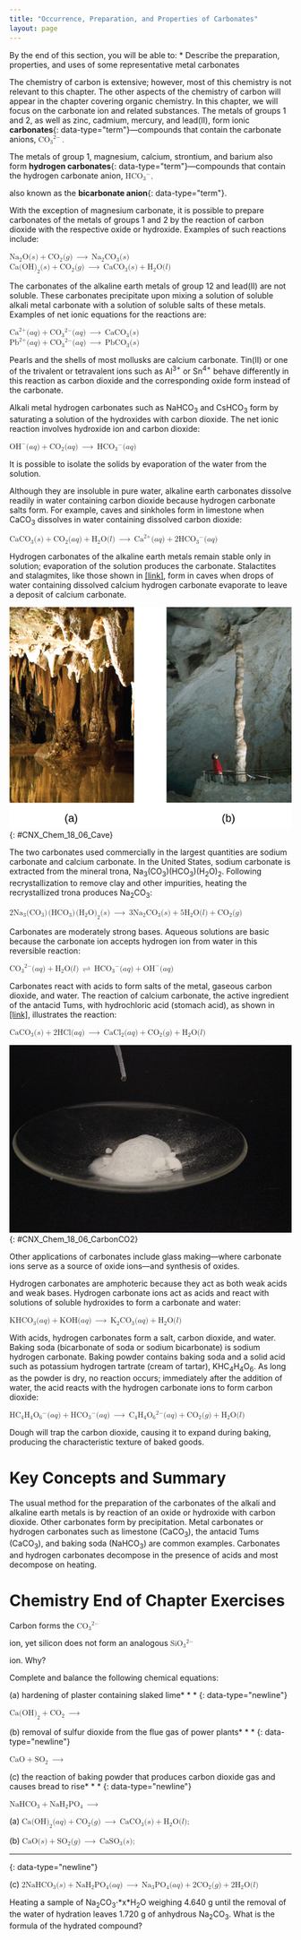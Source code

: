 ```yaml
---
title: "Occurrence, Preparation, and Properties of Carbonates"
layout: page
---
```



<div data-type="abstract" markdown="1">
By the end of this section, you will be able to:
* Describe the preparation, properties, and uses of some representative metal carbonates

</div>

The chemistry of carbon is extensive; however, most of this chemistry is not relevant to this chapter. The other aspects of the chemistry of carbon will appear in the chapter covering organic chemistry. In this chapter, we will focus on the carbonate ion and related substances. The metals of groups 1 and 2, as well as zinc, cadmium, mercury, and lead(II), form ionic **carbonates**{: data-type="term"}—compounds that contain the carbonate anions, <math xmlns="http://www.w3.org/1998/Math/MathML"><mrow><msub><mrow><mtext>CO</mtext></mrow><mn>3</mn></msub><msup><mrow /><mrow><mn>2−</mn></mrow></msup><mo>.</mo></mrow></math>

 The metals of group 1, magnesium, calcium, strontium, and barium also form **hydrogen carbonates**{: data-type="term"}—compounds that contain the hydrogen carbonate anion, <math xmlns="http://www.w3.org/1998/Math/MathML"><mrow><msub><mrow><mtext>HCO</mtext></mrow><mn>3</mn></msub><msup><mrow /><mtext>−</mtext></msup><mtext>,</mtext></mrow></math>

 also known as the **bicarbonate anion**{: data-type="term"}.

With the exception of magnesium carbonate, it is possible to prepare carbonates of the metals of groups 1 and 2 by the reaction of carbon dioxide with the respective oxide or hydroxide. Examples of such reactions include:

<div data-type="equation">
<math xmlns="http://www.w3.org/1998/Math/MathML"><mrow><msub><mrow><mtext>Na</mtext></mrow><mn>2</mn></msub><mtext>O</mtext><mo stretchy="false">(</mo><mi>s</mi><mo stretchy="false">)</mo><mo>+</mo><msub><mrow><mtext>CO</mtext></mrow><mn>2</mn></msub><mo stretchy="false">(</mo><mi>g</mi><mo stretchy="false">)</mo><mspace width="0.2em" /><mo stretchy="false">⟶</mo><mspace width="0.2em" /><msub><mrow><mtext>Na</mtext></mrow><mn>2</mn></msub><msub><mrow><mtext>CO</mtext></mrow><mn>3</mn></msub><mo stretchy="false">(</mo><mi>s</mi><mo stretchy="false">)</mo></mrow></math>
</div>

<div data-type="equation">
<math xmlns="http://www.w3.org/1998/Math/MathML"><mrow><mtext>Ca</mtext><msub><mrow><mo stretchy="false">(</mo><mtext>OH</mtext><mo stretchy="false">)</mo></mrow><mn>2</mn></msub><mo stretchy="false">(</mo><mi>s</mi><mo stretchy="false">)</mo><mo>+</mo><msub><mrow><mtext>CO</mtext></mrow><mn>2</mn></msub><mo stretchy="false">(</mo><mi>g</mi><mo stretchy="false">)</mo><mspace width="0.2em" /><mo stretchy="false">⟶</mo><mspace width="0.2em" /><msub><mrow><mtext>CaCO</mtext></mrow><mn>3</mn></msub><mo stretchy="false">(</mo><mi>s</mi><mo stretchy="false">)</mo><mo>+</mo><msub><mtext>H</mtext><mn>2</mn></msub><mtext>O</mtext><mo stretchy="false">(</mo><mi>l</mi><mo stretchy="false">)</mo></mrow></math>
</div>

The carbonates of the alkaline earth metals of group 12 and lead(II) are not soluble. These carbonates precipitate upon mixing a solution of soluble alkali metal carbonate with a solution of soluble salts of these metals. Examples of net ionic equations for the reactions are:

<div data-type="equation">
<math xmlns="http://www.w3.org/1998/Math/MathML"><mrow><msup><mrow><mtext>Ca</mtext></mrow><mrow><mn>2+</mn></mrow></msup><mo stretchy="false">(</mo><mi>a</mi><mi>q</mi><mo stretchy="false">)</mo><mo>+</mo><msub><mrow><mtext>CO</mtext></mrow><mn>3</mn></msub><msup><mrow /><mrow><mn>2−</mn></mrow></msup><mo stretchy="false">(</mo><mi>a</mi><mi>q</mi><mo stretchy="false">)</mo><mspace width="0.2em" /><mo stretchy="false">⟶</mo><mspace width="0.2em" /><msub><mrow><mtext>CaCO</mtext></mrow><mn>3</mn></msub><mo stretchy="false">(</mo><mi>s</mi><mo stretchy="false">)</mo></mrow></math>
</div>

<div data-type="equation">
<math xmlns="http://www.w3.org/1998/Math/MathML"><mrow><msup><mrow><mtext>Pb</mtext></mrow><mrow><mn>2+</mn></mrow></msup><mo stretchy="false">(</mo><mi>a</mi><mi>q</mi><mo stretchy="false">)</mo><mo>+</mo><msub><mrow><mtext>CO</mtext></mrow><mn>3</mn></msub><msup><mrow /><mrow><mn>2−</mn></mrow></msup><mo stretchy="false">(</mo><mi>a</mi><mi>q</mi><mo stretchy="false">)</mo><mspace width="0.2em" /><mo stretchy="false">⟶</mo><mspace width="0.2em" /><msub><mrow><mtext>PbCO</mtext></mrow><mn>3</mn></msub><mo stretchy="false">(</mo><mi>s</mi><mo stretchy="false">)</mo></mrow></math>
</div>

Pearls and the shells of most mollusks are calcium carbonate. Tin(II) or one of the trivalent or tetravalent ions such as Al<sup>3+</sup> or Sn<sup>4+</sup> behave differently in this reaction as carbon dioxide and the corresponding oxide form instead of the carbonate.

Alkali metal hydrogen carbonates such as NaHCO<sub>3</sub> and CsHCO<sub>3</sub> form by saturating a solution of the hydroxides with carbon dioxide. The net ionic reaction involves hydroxide ion and carbon dioxide:

<div data-type="equation">
<math xmlns="http://www.w3.org/1998/Math/MathML"><mrow><msup><mrow><mtext>OH</mtext></mrow><mtext>−</mtext></msup><mo stretchy="false">(</mo><mi>a</mi><mi>q</mi><mo stretchy="false">)</mo><mo>+</mo><msub><mrow><mtext>CO</mtext></mrow><mn>2</mn></msub><mo stretchy="false">(</mo><mi>a</mi><mi>q</mi><mo stretchy="false">)</mo><mspace width="0.2em" /><mo stretchy="false">⟶</mo><mspace width="0.2em" /><msub><mrow><mtext>HCO</mtext></mrow><mn>3</mn></msub><msup><mrow /><mtext>−</mtext></msup><mo stretchy="false">(</mo><mi>a</mi><mi>q</mi><mo stretchy="false">)</mo></mrow></math>
</div>

It is possible to isolate the solids by evaporation of the water from the solution.

Although they are insoluble in pure water, alkaline earth carbonates dissolve readily in water containing carbon dioxide because hydrogen carbonate salts form. For example, caves and sinkholes form in limestone when CaCO<sub>3</sub> dissolves in water containing dissolved carbon dioxide:

<div data-type="equation">
<math xmlns="http://www.w3.org/1998/Math/MathML"><mrow><msub><mrow><mtext>CaCO</mtext></mrow><mn>3</mn></msub><mo stretchy="false">(</mo><mi>s</mi><mo stretchy="false">)</mo><mo>+</mo><msub><mrow><mtext>CO</mtext></mrow><mn>2</mn></msub><mo stretchy="false">(</mo><mi>a</mi><mi>q</mi><mo stretchy="false">)</mo><mo>+</mo><msub><mtext>H</mtext><mn>2</mn></msub><mtext>O</mtext><mo stretchy="false">(</mo><mi>l</mi><mo stretchy="false">)</mo><mspace width="0.2em" /><mo stretchy="false">⟶</mo><mspace width="0.2em" /><msup><mrow><mtext>Ca</mtext></mrow><mrow><mn>2+</mn></mrow></msup><mo stretchy="false">(</mo><mi>a</mi><mi>q</mi><mo stretchy="false">)</mo><mo>+</mo><msub><mrow><mtext>2HCO</mtext></mrow><mn>3</mn></msub><msup><mrow /><mtext>−</mtext></msup><mo stretchy="false">(</mo><mi>a</mi><mi>q</mi><mo stretchy="false">)</mo></mrow></math>
</div>

Hydrogen carbonates of the alkaline earth metals remain stable only in solution; evaporation of the solution produces the carbonate. Stalactites and stalagmites, like those shown in [\[link\]](#CNX_Chem_18_06_Cave), form in caves when drops of water containing dissolved calcium hydrogen carbonate evaporate to leave a deposit of calcium carbonate.

 ![Two photographs are shown and labeled, &#x201C;a&#x201D; and &#x201C;b.&#x201D; Photo a shows stalactites clinging to the ceiling of a cave while photo b shows a stalagmite growing from the floor of a cave.](../resources/CNX_Chem_18_06_Cave.jpg "(a) Stalactites and (b) stalagmites are cave formations of calcium carbonate. (credit a: modification of work by Arvind Govindaraj; credit b: modification of work by the National Park Service.)"){: #CNX_Chem_18_06_Cave}

The two carbonates used commercially in the largest quantities are sodium carbonate and calcium carbonate. In the United States, sodium carbonate is extracted from the mineral trona, Na<sub>3</sub>(CO<sub>3</sub>)(HCO<sub>3</sub>)(H<sub>2</sub>O)<sub>2</sub>. Following recrystallization to remove clay and other impurities, heating the recrystallized trona produces Na<sub>2</sub>CO<sub>3</sub>\:

<div data-type="equation">
<math xmlns="http://www.w3.org/1998/Math/MathML"><mrow><msub><mrow><mtext>2Na</mtext></mrow><mn>3</mn></msub><mo stretchy="false">(</mo><msub><mrow><mtext>CO</mtext></mrow><mn>3</mn></msub><mo stretchy="false">)</mo><mspace width="0.1em" /><mo stretchy="false">(</mo><msub><mrow><mtext>HCO</mtext></mrow><mn>3</mn></msub><mo stretchy="false">)</mo><mspace width="0.1em" /><msub><mrow><mo stretchy="false">(</mo><msub><mtext>H</mtext><mn>2</mn></msub><mtext>O</mtext><mo stretchy="false">)</mo></mrow><mn>2</mn></msub><mo stretchy="false">(</mo><mi>s</mi><mo stretchy="false">)</mo><mspace width="0.2em" /><mo stretchy="false">⟶</mo><mspace width="0.2em" /><msub><mrow><mtext>3Na</mtext></mrow><mn>2</mn></msub><msub><mrow><mtext>CO</mtext></mrow><mn>3</mn></msub><mo stretchy="false">(</mo><mi>s</mi><mo stretchy="false">)</mo><mo>+</mo><msub><mrow><mtext>5H</mtext></mrow><mn>2</mn></msub><mtext>O</mtext><mo stretchy="false">(</mo><mi>l</mi><mo stretchy="false">)</mo><mo>+</mo><msub><mrow><mtext>CO</mtext></mrow><mn>2</mn></msub><mo stretchy="false">(</mo><mi>g</mi><mo stretchy="false">)</mo></mrow></math>
</div>

Carbonates are moderately strong bases. Aqueous solutions are basic because the carbonate ion accepts hydrogen ion from water in this reversible reaction:

<div data-type="equation">
<math xmlns="http://www.w3.org/1998/Math/MathML"><mrow><msub><mrow><mtext>CO</mtext></mrow><mn>3</mn></msub><msup><mrow /><mrow><mn>2−</mn></mrow></msup><mo stretchy="false">(</mo><mi>a</mi><mi>q</mi><mo stretchy="false">)</mo><mo>+</mo><msub><mtext>H</mtext><mn>2</mn></msub><mtext>O</mtext><mo stretchy="false">(</mo><mi>l</mi><mo stretchy="false">)</mo><mspace width="0.2em" /><mo stretchy="false">⇌</mo><mspace width="0.2em" /><msub><mrow><mtext>HCO</mtext></mrow><mn>3</mn></msub><msup><mrow /><mtext>−</mtext></msup><mo stretchy="false">(</mo><mi>a</mi><mi>q</mi><mo stretchy="false">)</mo><mo>+</mo><msup><mrow><mtext>OH</mtext></mrow><mtext>−</mtext></msup><mo stretchy="false">(</mo><mi>a</mi><mi>q</mi><mo stretchy="false">)</mo></mrow></math>
</div>

Carbonates react with acids to form salts of the metal, gaseous carbon dioxide, and water. The reaction of calcium carbonate, the active ingredient of the antacid Tums, with hydrochloric acid (stomach acid), as shown in [\[link\]](#CNX_Chem_18_06_CarbonCO2), illustrates the reaction:

<div data-type="equation">
<math xmlns="http://www.w3.org/1998/Math/MathML"><mrow><msub><mrow><mtext>CaCO</mtext></mrow><mn>3</mn></msub><mo stretchy="false">(</mo><mi>s</mi><mo stretchy="false">)</mo><mo>+</mo><mtext>2HCl</mtext><mo stretchy="false">(</mo><mi>a</mi><mi>q</mi><mo stretchy="false">)</mo><mspace width="0.2em" /><mo stretchy="false">⟶</mo><mspace width="0.2em" /><msub><mrow><mtext>CaCl</mtext></mrow><mn>2</mn></msub><mo stretchy="false">(</mo><mi>a</mi><mi>q</mi><mo stretchy="false">)</mo><mo>+</mo><msub><mrow><mtext>CO</mtext></mrow><mn>2</mn></msub><mo stretchy="false">(</mo><mi>g</mi><mo stretchy="false">)</mo><mo>+</mo><msub><mtext>H</mtext><mn>2</mn></msub><mtext>O</mtext><mo stretchy="false">(</mo><mi>l</mi><mo stretchy="false">)</mo></mrow></math>
</div>

 ![A photograph of a watch glass full of a white solid is shown. A plastic pipette drips a colorless liquid into the solid, causing bubbles.](../resources/CNX_Chem_18_06_CarbonCO2.jpg "The reaction of calcium carbonate with hydrochloric acid is shown. (credit: Mark Ott)"){: #CNX_Chem_18_06_CarbonCO2}

Other applications of carbonates include glass making—where carbonate ions serve as a source of oxide ions—and synthesis of oxides.

Hydrogen carbonates are amphoteric because they act as both weak acids and weak bases. Hydrogen carbonate ions act as acids and react with solutions of soluble hydroxides to form a carbonate and water:

<div data-type="equation">
<math xmlns="http://www.w3.org/1998/Math/MathML"><mrow><msub><mrow><mtext>KHCO</mtext></mrow><mn>3</mn></msub><mo stretchy="false">(</mo><mi>a</mi><mi>q</mi><mo stretchy="false">)</mo><mo>+</mo><mtext>KOH</mtext><mo stretchy="false">(</mo><mi>a</mi><mi>q</mi><mo stretchy="false">)</mo><mspace width="0.2em" /><mo stretchy="false">⟶</mo><mspace width="0.2em" /><msub><mtext>K</mtext><mn>2</mn></msub><msub><mrow><mtext>CO</mtext></mrow><mn>3</mn></msub><mo stretchy="false">(</mo><mi>a</mi><mi>q</mi><mo stretchy="false">)</mo><mo>+</mo><msub><mtext>H</mtext><mn>2</mn></msub><mtext>O</mtext><mo stretchy="false">(</mo><mi>l</mi><mo stretchy="false">)</mo></mrow></math>
</div>

With acids, hydrogen carbonates form a salt, carbon dioxide, and water. Baking soda (bicarbonate of soda or sodium bicarbonate) is sodium hydrogen carbonate. Baking powder contains baking soda and a solid acid such as potassium hydrogen tartrate (cream of tartar), KHC<sub>4</sub>H<sub>4</sub>O<sub>6</sub>. As long as the powder is dry, no reaction occurs; immediately after the addition of water, the acid reacts with the hydrogen carbonate ions to form carbon dioxide:

<div data-type="equation">
<math xmlns="http://www.w3.org/1998/Math/MathML"><mrow><msub><mrow><mtext>HC</mtext></mrow><mn>4</mn></msub><msub><mtext>H</mtext><mn>4</mn></msub><msub><mtext>O</mtext><mn>6</mn></msub><msup><mrow /><mtext>−</mtext></msup><mo stretchy="false">(</mo><mi>a</mi><mi>q</mi><mo stretchy="false">)</mo><mo>+</mo><msub><mrow><mtext>HCO</mtext></mrow><mn>3</mn></msub><msup><mrow /><mtext>−</mtext></msup><mo stretchy="false">(</mo><mi>a</mi><mi>q</mi><mo stretchy="false">)</mo><mspace width="0.2em" /><mo stretchy="false">⟶</mo><mspace width="0.2em" /><msub><mtext>C</mtext><mn>4</mn></msub><msub><mtext>H</mtext><mn>4</mn></msub><msub><mtext>O</mtext><mn>6</mn></msub><msup><mrow /><mrow><mn>2−</mn></mrow></msup><mo stretchy="false">(</mo><mi>a</mi><mi>q</mi><mo stretchy="false">)</mo><mo>+</mo><msub><mrow><mtext>CO</mtext></mrow><mn>2</mn></msub><mo stretchy="false">(</mo><mi>g</mi><mo stretchy="false">)</mo><mo>+</mo><msub><mtext>H</mtext><mn>2</mn></msub><mtext>O</mtext><mo stretchy="false">(</mo><mi>l</mi><mo stretchy="false">)</mo></mrow></math>
</div>

Dough will trap the carbon dioxide, causing it to expand during baking, producing the characteristic texture of baked goods.

# Key Concepts and Summary

The usual method for the preparation of the carbonates of the alkali and alkaline earth metals is by reaction of an oxide or hydroxide with carbon dioxide. Other carbonates form by precipitation. Metal carbonates or hydrogen carbonates such as limestone (CaCO<sub>3</sub>), the antacid Tums (CaCO<sub>3</sub>), and baking soda (NaHCO<sub>3</sub>) are common examples. Carbonates and hydrogen carbonates decompose in the presence of acids and most decompose on heating.

# Chemistry End of Chapter Exercises

<div data-type="exercise">
<div data-type="problem" markdown="1">
Carbon forms the <math xmlns="http://www.w3.org/1998/Math/MathML"><mrow><msub><mrow><mtext>CO</mtext></mrow><mn>3</mn></msub><msup><mrow /><mrow><mn>2−</mn></mrow></msup></mrow></math>

 ion, yet silicon does not form an analogous <math xmlns="http://www.w3.org/1998/Math/MathML"><mrow><msub><mrow><mtext>SiO</mtext></mrow><mn>3</mn></msub><msup><mrow /><mrow><mn>2−</mn></mrow></msup></mrow></math>

 ion. Why?

</div>
</div>

<div data-type="exercise">
<div data-type="problem" markdown="1">
Complete and balance the following chemical equations:

(a) hardening of plaster containing slaked lime* * *
{: data-type="newline"}

 <math xmlns="http://www.w3.org/1998/Math/MathML"><mrow><mtext>Ca</mtext><msub><mrow><mo stretchy="false">(</mo><mtext>OH</mtext><mo stretchy="false">)</mo></mrow><mn>2</mn></msub><mo>+</mo><msub><mrow><mtext>CO</mtext></mrow><mn>2</mn></msub><mspace width="0.2em" /><mo stretchy="false">⟶</mo></mrow></math>

(b) removal of sulfur dioxide from the flue gas of power plants* * *
{: data-type="newline"}

 <math xmlns="http://www.w3.org/1998/Math/MathML"><mrow><mtext>CaO</mtext><mo>+</mo><msub><mrow><mtext>SO</mtext></mrow><mn>2</mn></msub><mspace width="0.2em" /><mo stretchy="false">⟶</mo></mrow></math>

(c) the reaction of baking powder that produces carbon dioxide gas and causes bread to rise* * *
{: data-type="newline"}

 <math xmlns="http://www.w3.org/1998/Math/MathML"><mrow><msub><mrow><mtext>NaHCO</mtext></mrow><mn>3</mn></msub><mo>+</mo><msub><mrow><mtext>NaH</mtext></mrow><mn>2</mn></msub><msub><mrow><mtext>PO</mtext></mrow><mn>4</mn></msub><mspace width="0.2em" /><mo stretchy="false">⟶</mo></mrow></math>

</div>
<div data-type="solution" markdown="1">
(a) <math xmlns="http://www.w3.org/1998/Math/MathML"><mrow><mtext>Ca</mtext><msub><mrow><mo stretchy="false">(</mo><mtext>OH</mtext><mo stretchy="false">)</mo></mrow><mn>2</mn></msub><mo stretchy="false">(</mo><mi>a</mi><mi>q</mi><mo stretchy="false">)</mo><mo>+</mo><msub><mrow><mtext>CO</mtext></mrow><mn>2</mn></msub><mo stretchy="false">(</mo><mi>g</mi><mo stretchy="false">)</mo><mspace width="0.2em" /><mo stretchy="false">⟶</mo><mspace width="0.2em" /><msub><mrow><mtext>CaCO</mtext></mrow><mn>3</mn></msub><mo stretchy="false">(</mo><mi>s</mi><mo stretchy="false">)</mo><mo>+</mo><msub><mtext>H</mtext><mn>2</mn></msub><mtext>O</mtext><mo stretchy="false">(</mo><mi>l</mi><mo stretchy="false">)</mo><mo>;</mo></mrow></math>

 (b) <math xmlns="http://www.w3.org/1998/Math/MathML"><mrow><mtext>CaO</mtext><mo stretchy="false">(</mo><mi>s</mi><mo stretchy="false">)</mo><mo>+</mo><msub><mrow><mtext>SO</mtext></mrow><mn>2</mn></msub><mo stretchy="false">(</mo><mi>g</mi><mo stretchy="false">)</mo><mspace width="0.2em" /><mo stretchy="false">⟶</mo><mspace width="0.2em" /><msub><mrow><mtext>CaSO</mtext></mrow><mn>3</mn></msub><mo stretchy="false">(</mo><mi>s</mi><mo stretchy="false">)</mo><mo>;</mo></mrow></math>

* * *
{: data-type="newline"}

(c) <math xmlns="http://www.w3.org/1998/Math/MathML"><mrow><msub><mrow><mtext>2NaHCO</mtext></mrow><mn>3</mn></msub><mo stretchy="false">(</mo><mi>s</mi><mo stretchy="false">)</mo><mo>+</mo><msub><mrow><mtext>NaH</mtext></mrow><mn>2</mn></msub><msub><mrow><mtext>PO</mtext></mrow><mn>4</mn></msub><mo stretchy="false">(</mo><mi>a</mi><mi>q</mi><mo stretchy="false">)</mo><mspace width="0.2em" /><mo stretchy="false">⟶</mo><mspace width="0.2em" /><msub><mrow><mtext>Na</mtext></mrow><mn>3</mn></msub><msub><mrow><mtext>PO</mtext></mrow><mn>4</mn></msub><mo stretchy="false">(</mo><mi>a</mi><mi>q</mi><mo stretchy="false">)</mo><mo>+</mo><msub><mrow><mtext>2CO</mtext></mrow><mn>2</mn></msub><mo stretchy="false">(</mo><mi>g</mi><mo stretchy="false">)</mo><mo>+</mo><msub><mrow><mtext>2H</mtext></mrow><mn>2</mn></msub><mtext>O</mtext><mo stretchy="false">(</mo><mi>l</mi><mo stretchy="false">)</mo></mrow></math>

</div>
</div>

<div data-type="exercise">
<div data-type="problem" markdown="1">
Heating a sample of Na<sub>2</sub>CO<sub>3</sub>⋅*x*H<sub>2</sub>O weighing 4.640 g until the removal of the water of hydration leaves 1.720 g of anhydrous Na<sub>2</sub>CO<sub>3</sub>. What is the formula of the hydrated compound?

</div>
</div>

